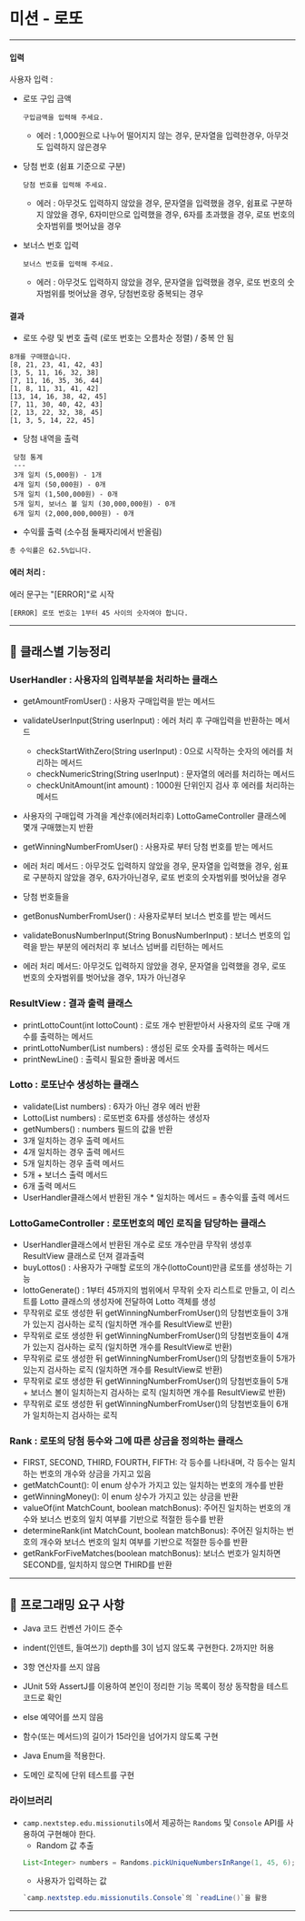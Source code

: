 # 미션 - 로또
---

#### 입력

사용자 입력 :
- 로또 구입 금액
  ```
  구입금액을 입력해 주세요.
  ```
  - 에러 : 1,000원으로 나누어 떨어지지 않는 경우, 문자열을 입력한경우, 아무것도 입력하지 않은경우

- 당첨 번호 (쉼표 기준으로 구분)
  ```
  당첨 번호를 입력해 주세요.
  ```
  - 에러 : 아무것도 입력하지 않았을 경우, 문자열을 입력했을 경우, 쉼표로 구분하지 않았을 경우, 6자미만으로 입력했을 경우, 6자를 초과했을 경우, 로또 번호의 숫자범위를 벗어났을 경우

- 보너스 번호 입력
  ```
  보너스 번호를 입력해 주세요.
  ```
  - 에러 : 아무것도 입력하지 않았을 경우, 문자열을 입력했을 경우, 로또 번호의 숫자범위를 벗어났을 경우, 당첨번호랑 중복되는 경우


#### 결과

- 로또 수량 및 번호 출력 (로또 번호는 오름차순 정렬) / 중복 안 됨

```
8개를 구매했습니다.
[8, 21, 23, 41, 42, 43] 
[3, 5, 11, 16, 32, 38] 
[7, 11, 16, 35, 36, 44] 
[1, 8, 11, 31, 41, 42] 
[13, 14, 16, 38, 42, 45] 
[7, 11, 30, 40, 42, 43] 
[2, 13, 22, 32, 38, 45] 
[1, 3, 5, 14, 22, 45]
```

- 당첨 내역을 출력

```
 당첨 통계
 ---
 3개 일치 (5,000원) - 1개
 4개 일치 (50,000원) - 0개
 5개 일치 (1,500,000원) - 0개
 5개 일치, 보너스 볼 일치 (30,000,000원) - 0개
 6개 일치 (2,000,000,000원) - 0개
```

- 수익률 출력 (소수점 둘째자리에서 반올림)

```
총 수익률은 62.5%입니다.
```

#### 에러 처리 :
에러 문구는 "[ERROR]"로 시작

```
[ERROR] 로또 번호는 1부터 45 사이의 숫자여야 합니다.
```
---
## 🚀 클래스별 기능정리

### UserHandler : 사용자의 입력부분을 처리하는 클래스
- getAmountFromUser() : 사용자 구매입력을 받는 메서드
- validateUserInput(String userInput) : 에러 처리 후 구매입력을 반환하는 메서드
  - checkStartWithZero(String userInput) : 0으로 시작하는 숫자의 에러를 처리하는 메서드
  - checkNumericString(String userInput) : 문자열의 에러를 처리하는 메서드
  - checkUnitAmount(int amount) : 1000원 단위인지 검사 후 에러를 처리하는 메서드

- 사용자의 구매입력 가격을 계산후(에러처리후) LottoGameController 클래스에 몇개 구매했는지 반환
  
- getWinningNumberFromUser() : 사용자로 부터 당첨 번호를 받는 메서드
- 에러 처리 메서드 : 아무것도 입력하지 않았을 경우, 문자열을 입력했을 경우, 쉼표로 구분하지 않았을 경우, 6자가아닌경우, 로또 번호의 숫자범위를 벗어났을 경우
- 당첨 번호들을
- getBonusNumberFromUser() : 사용자로부터 보너스 번호를 받는 메서드
- validateBonusNumberInput(String BonusNumberInput) : 보너스 번호의 입력을 받는 부분의 에러처리 후 보너스 넘버를 리턴하는 메서드
- 에러 처리 메서드: 아무것도 입력하지 않았을 경우, 문자열을 입력했을 경우, 로또 번호의 숫자범위를 벗어났을 경우, 1자가 아닌경우
  
### ResultView : 결과 출력 클래스
- printLottoCount(int lottoCount) : 로또 개수 반환받아서 사용자의 로또 구매 개수를 출력하는 메서드
- printLottoNumber(List<Integer> numbers) : 생성된 로또 숫자를 출력하는 메서드
- printNewLine() : 출력시 필요한 줄바꿈 메서드

### Lotto : 로또난수 생성하는 클래스
- validate(List<Integer> numbers) : 6자가 아닌 경우 에러 반환
- Lotto(List<Integer> numbers) : 로또번호 6자를 생성하는 생성자
- getNumbers() : numbers 필드의 값을 반환
- 3개 일치하는 경우 출력 메서드
- 4개 일치하는 경우 출력 메서드
- 5개 일치하는 경우 출력 메서드
- 5개 + 보너스 출력 메서드
- 6개 출력 메서드
- UserHandler클래스에서 반환된 개수 * 일치하는 메서드 = 총수익률 출력 메서드
  
### LottoGameController : 로또번호의 메인 로직을 담당하는 클래스
- UserHandler클래스에서 반환된 개수로 로또 개수만큼 무작위 생성후 ResultView 클래스로 던져 결과출력
- buyLottos() : 사용자가 구매할 로또의 개수(lottoCount)만큼 로또를 생성하는 기능
- lottoGenerate() : 1부터 45까지의 범위에서 무작위 숫자 리스트로 만들고, 이 리스트를 Lotto 클래스의 생성자에 전달하여 Lotto 객체를 생성
- 무작위로 로또 생성한 뒤 getWinningNumberFromUser()의 당첨번호들이 3개가 있는지 검사하는 로직 (일치하면 개수를 ResultView로 반환)
- 무작위로 로또 생성한 뒤 getWinningNumberFromUser()의 당첨번호들이 4개가 있는지 검사하는 로직 (일치하면 개수를 ResultView로 반환)
- 무작위로 로또 생성한 뒤 getWinningNumberFromUser()의 당첨번호들이 5개가 있는지 검사하는 로직 (일치하면 개수를 ResultView로 반환)
- 무작위로 로또 생성한 뒤 getWinningNumberFromUser()의 당첨번호들이 5개 + 보너스 볼이 일치하는지 검사하는 로직 (일치하면 개수를 ResultView로 반환)
- 무작위로 로또 생성한 뒤 getWinningNumberFromUser()의 당첨번호들이 6개가 일치하는지 검사하는 로직

### Rank : 로또의 당첨 등수와 그에 따른 상금을 정의하는 클래스
- FIRST, SECOND, THIRD, FOURTH, FIFTH: 각 등수를 나타내며, 각 등수는 일치하는 번호의 개수와 상금을 가지고 있음
- getMatchCount(): 이 enum 상수가 가지고 있는 일치하는 번호의 개수를 반환 
- getWinningMoney(): 이 enum 상수가 가지고 있는 상금을 반환
- valueOf(int MatchCount, boolean matchBonus): 주어진 일치하는 번호의 개수와 보너스 번호의 일치 여부를 기반으로 적절한 등수를 반환 
- determineRank(int MatchCount, boolean matchBonus): 주어진 일치하는 번호의 개수와 보너스 번호의 일치 여부를 기반으로 적절한 등수를 반환 
- getRankForFiveMatches(boolean matchBonus): 보너스 번호가 일치하면 SECOND를, 일치하지 않으면 THIRD를 반환

---

## 🎯 프로그래밍 요구 사항
- Java 코드 컨벤션 가이드 준수
- indent(인덴트, 들여쓰기) depth를 3이 넘지 않도록 구현한다. 2까지만 허용
- 3항 연산자를 쓰지 않음
- JUnit 5와 AssertJ를 이용하여 본인이 정리한 기능 목록이 정상 동작함을 테스트 코드로 확인

- else 예약어를 쓰지 않음
- 함수(또는 메서드)의 길이가 15라인을 넘어가지 않도록 구현
- Java Enum을 적용한다.
- 도메인 로직에 단위 테스트를 구현


### 라이브러리

- `camp.nextstep.edu.missionutils`에서 제공하는 `Randoms` 및 `Console`
  API를 사용하여 구현해야 한다.
    - Random 값 추출
    ```java
    List<Integer> numbers = Randoms.pickUniqueNumbersInRange(1, 45, 6);
    ```
    - 사용자가 입력하는 값
    ```java
    `camp.nextstep.edu.missionutils.Console`의 `readLine()`을 활용
    ```

---

